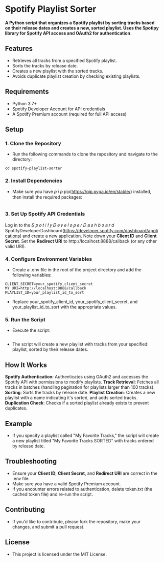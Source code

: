 # Spotify Playlist Sorter

**A Python script that organizes a Spotify playlist by sorting tracks based on their release dates and creates a new, sorted playlist. Uses the Spotipy library for Spotify API access and OAuth2 for authentication.**

## Features

- Retrieves all tracks from a specified Spotify playlist.
- Sorts the tracks by release date.
- Creates a new playlist with the sorted tracks.
- Avoids duplicate playlist creation by checking existing playlists.

## Requirements

- Python 3.7+
- Spotify Developer Account for API credentials
- A Spotify Premium account (required for full API access)

## Setup

### 1. Clone the Repository

- Run the following commands to clone the repository and navigate to the directory:

``` git clone https://github.com/your-username/spotify-playlist-sorter.git
cd spotify-playlist-sorter
```

### 2. Install Dependencies

- Make sure you have 
𝑝
𝑖
𝑝
pip(https://pip.pypa.io/en/stable/) installed, then install the required packages:

``` pip install spotipy python-dotenv
```

### 3. Set Up Spotify API Credentials

Log in to the 
𝑆
𝑝
𝑜
𝑡
𝑖
𝑓
𝑦
𝐷
𝑒
𝑣
𝑒
𝑙
𝑜
𝑝
𝑒
𝑟
𝐷
𝑎
𝑠
ℎ
𝑏
𝑜
𝑎
𝑟
𝑑
SpotifyDeveloperDashboard(https://developer.spotify.com/dashboard/applications) and create a new application.
Note down your **Client ID** and **Client Secret**.
Set the **Redirect URI** to http://localhost:8888/callback (or any other valid URI).
### 4. Configure Environment Variables

- Create a .env file in the root of the project directory and add the following variables:

``` CLIENT_ID=your_spotify_client_id
CLIENT_SECRET=your_spotify_client_secret
MY_URI=http://localhost:8888/callback
PLAYLIST_ID=your_playlist_id_to_sort
```

- Replace your_spotify_client_id, your_spotify_client_secret, and your_playlist_id_to_sort with the appropriate values.

### 5. Run the Script

- Execute the script:

``` python main.py
```

- The script will create a new playlist with tracks from your specified playlist, sorted by their release dates.

## How It Works

**Spotify Authentication**: Authenticates using OAuth2 and accesses the Spotify API with permissions to modify playlists.
**Track Retrieval**: Fetches all tracks in batches (handling pagination for playlists larger than 100 tracks).
**Sorting**: Sorts the tracks by release date.
**Playlist Creation**: Creates a new playlist with a name indicating it's sorted, and adds sorted tracks.
**Duplication Check**: Checks if a sorted playlist already exists to prevent duplicates.
## Example

- If you specify a playlist called "My Favorite Tracks," the script will create a new playlist titled "My Favorite Tracks SORTED" with tracks ordered by release date.

## Troubleshooting

- Ensure your **Client ID**, **Client Secret**, and **Redirect URI** are correct in the .env file.
- Make sure you have a valid Spotify Premium account.
- If you encounter errors related to authentication, delete token.txt (the cached token file) and re-run the script.

## Contributing

- If you'd like to contribute, please fork the repository, make your changes, and submit a pull request.

## License

- This project is licensed under the MIT License.

